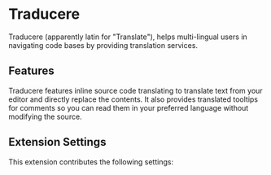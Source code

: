 # Traducere

Traducere (apparently latin for "Translate"), helps multi-lingual users in
navigating code bases by providing translation services.

## Features

Traducere features inline source code translating to translate text from your
editor and directly replace the contents. It also provides translated tooltips
for comments so you can read them in your preferred language without modifying
the source.

## Extension Settings

This extension contributes the following settings:
